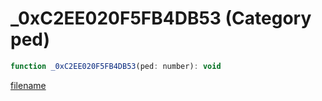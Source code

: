 # _0xC2EE020F5FB4DB53 (Category ped)

```js
function _0xC2EE020F5FB4DB53(ped: number): void
```

[filename](_0xC2EE020F5FB4DB53_m.md ':include')